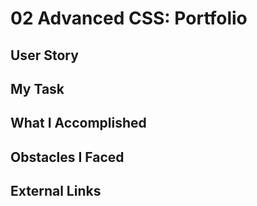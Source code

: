 # 02 Advanced CSS: Portfolio

## User Story

## My Task

## What I Accomplished

## Obstacles I Faced

## External Links
